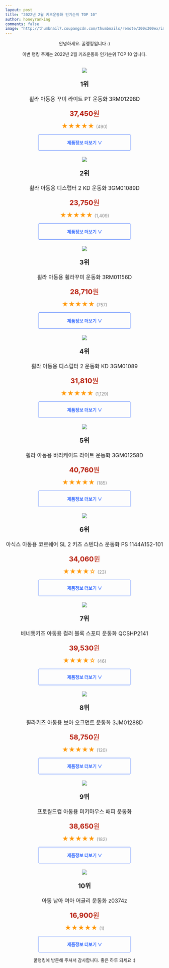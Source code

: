 ```yaml
--- 
layout: post 
title: "2022년 2월 키즈운동화 인기순위 TOP 10" 
author: honeyranking 
comments: false 
image: "http://thumbnail7.coupangcdn.com/thumbnails/remote/300x300ex/image/retail/images/2021/03/19/14/2/614e2df7-e0c9-4ff4-b26d-86e9083b93ef.jpg" 
--- 
```

<p style="text-align: center;">안녕하세요. 꿀랭킹입니다 :)</p> <p style="text-align: center;">이번 랭킹 주제는 2022년 2월 키즈운동화 인기순위 TOP 10 입니다.</p><center><img src="http://thumbnail7.coupangcdn.com/thumbnails/remote/300x300ex/image/retail/images/2021/03/19/14/2/614e2df7-e0c9-4ff4-b26d-86e9083b93ef.jpg" style="margin-top:20px" /></center> <p style="text-align: center; font-size: 20px"><b>1위</b></p> <p style="text-align: center; font-size: 17px">휠라 아동용 꾸미 라이트 PT 운동화 3RM01298D</p> <p style="text-align: center;"><span style="color: #b61800; font-size: 22px;"><b>37,450</b>원</span></p> <p style="text-align: center;"><span style="color: #ff9600; font-size: 20px;">★★★★★ </span><span style="color: #878787;">(490)</span></p> <center><a href="https://link.coupang.com/a/jo78i"> <div style="font-size: 14px; display: inline-block; padding: 15px 90px; color: #346aff; border-radius: 2px; border: 1px solid #346aff; cursor: pointer;"><b>제품정보 더보기 &or;</b></div> </a></center><center><img src="http://thumbnail7.coupangcdn.com/thumbnails/remote/300x300ex/image/rs_quotation_api/quds9mrz/5f87a087a7c541d792853b8304d2fec7.jpg" style="margin-top:20px" /></center> <p style="text-align: center; font-size: 20px"><b>2위</b></p> <p style="text-align: center; font-size: 17px">휠라 아동용 디스럽터 2 KD 운동화 3GM01089D</p> <p style="text-align: center;"><span style="color: #b61800; font-size: 22px;"><b>23,750</b>원</span></p> <p style="text-align: center;"><span style="color: #ff9600; font-size: 20px;">★★★★★ </span><span style="color: #878787;">(1,409)</span></p> <center><a href="https://link.coupang.com/a/jo78k"> <div style="font-size: 14px; display: inline-block; padding: 15px 90px; color: #346aff; border-radius: 2px; border: 1px solid #346aff; cursor: pointer;"><b>제품정보 더보기 &or;</b></div> </a></center><center><img src="http://thumbnail10.coupangcdn.com/thumbnails/remote/300x300ex/image/rs_quotation_api/mtzmccug/0610722523da4cd1889350f96d3747f4.jpg" style="margin-top:20px" /></center> <p style="text-align: center; font-size: 20px"><b>3위</b></p> <p style="text-align: center; font-size: 17px">휠라 아동용 휠라꾸미 운동화 3RM01156D</p> <p style="text-align: center;"><span style="color: #b61800; font-size: 22px;"><b>28,710</b>원</span></p> <p style="text-align: center;"><span style="color: #ff9600; font-size: 20px;">★★★★★ </span><span style="color: #878787;">(757)</span></p> <center><a href="https://link.coupang.com/a/jo78m"> <div style="font-size: 14px; display: inline-block; padding: 15px 90px; color: #346aff; border-radius: 2px; border: 1px solid #346aff; cursor: pointer;"><b>제품정보 더보기 &or;</b></div> </a></center><center><img src="http://thumbnail10.coupangcdn.com/thumbnails/remote/300x300ex/image/retail/images/2021/01/12/14/7/c37ac2c0-7754-4022-a30a-78d26f983c6c.jpg" style="margin-top:20px" /></center> <p style="text-align: center; font-size: 20px"><b>4위</b></p> <p style="text-align: center; font-size: 17px">휠라 아동용 디스럽터 2 운동화 KD 3GM01089</p> <p style="text-align: center;"><span style="color: #b61800; font-size: 22px;"><b>31,810</b>원</span></p> <p style="text-align: center;"><span style="color: #ff9600; font-size: 20px;">★★★★★ </span><span style="color: #878787;">(1,129)</span></p> <center><a href="https://link.coupang.com/a/jo78o"> <div style="font-size: 14px; display: inline-block; padding: 15px 90px; color: #346aff; border-radius: 2px; border: 1px solid #346aff; cursor: pointer;"><b>제품정보 더보기 &or;</b></div> </a></center><center><img src="http://thumbnail9.coupangcdn.com/thumbnails/remote/300x300ex/image/rs_quotation_api/tdrzwhio/8120e56f811a4df6966712ec3d225f9e.jpg" style="margin-top:20px" /></center> <p style="text-align: center; font-size: 20px"><b>5위</b></p> <p style="text-align: center; font-size: 17px">휠라 아동용 바리케이드 라이트 운동화 3GM01258D</p> <p style="text-align: center;"><span style="color: #b61800; font-size: 22px;"><b>40,760</b>원</span></p> <p style="text-align: center;"><span style="color: #ff9600; font-size: 20px;">★★★★★ </span><span style="color: #878787;">(185)</span></p> <center><a href="https://link.coupang.com/a/jo78q"> <div style="font-size: 14px; display: inline-block; padding: 15px 90px; color: #346aff; border-radius: 2px; border: 1px solid #346aff; cursor: pointer;"><b>제품정보 더보기 &or;</b></div> </a></center><center><img src="http://thumbnail9.coupangcdn.com/thumbnails/remote/300x300ex/image/rs_quotation_api/upqocdvy/605017f660f148a6bc974e912d7bc82b.jpg" style="margin-top:20px" /></center> <p style="text-align: center; font-size: 20px"><b>6위</b></p> <p style="text-align: center; font-size: 17px">아식스 아동용 코르쉐어 SL 2 키즈 스텐다스 운동화 PS 1144A152-101</p> <p style="text-align: center;"><span style="color: #b61800; font-size: 22px;"><b>34,060</b>원</span></p> <p style="text-align: center;"><span style="color: #ff9600; font-size: 20px;">★★★★☆ </span><span style="color: #878787;">(23)</span></p> <center><a href="https://link.coupang.com/a/jo78r"> <div style="font-size: 14px; display: inline-block; padding: 15px 90px; color: #346aff; border-radius: 2px; border: 1px solid #346aff; cursor: pointer;"><b>제품정보 더보기 &or;</b></div> </a></center><center><img src="http://thumbnail10.coupangcdn.com/thumbnails/remote/300x300ex/image/rs_quotation_api/tigyvtqe/7f1cda021d4a4453b66aed1544c923b1.jpg" style="margin-top:20px" /></center> <p style="text-align: center; font-size: 20px"><b>7위</b></p> <p style="text-align: center; font-size: 17px">베네통키즈 아동용 컬러 블록 스포티 운동화 QCSHP2141</p> <p style="text-align: center;"><span style="color: #b61800; font-size: 22px;"><b>39,530</b>원</span></p> <p style="text-align: center;"><span style="color: #ff9600; font-size: 20px;">★★★★☆ </span><span style="color: #878787;">(46)</span></p> <center><a href="https://link.coupang.com/a/jo78t"> <div style="font-size: 14px; display: inline-block; padding: 15px 90px; color: #346aff; border-radius: 2px; border: 1px solid #346aff; cursor: pointer;"><b>제품정보 더보기 &or;</b></div> </a></center><center><img src="http://thumbnail9.coupangcdn.com/thumbnails/remote/300x300ex/image/retail/images/2021/01/12/14/0/01762f65-539a-4a00-bd36-bc4736e2750b.jpg" style="margin-top:20px" /></center> <p style="text-align: center; font-size: 20px"><b>8위</b></p> <p style="text-align: center; font-size: 17px">휠라키즈 아동용 보아 오크먼트 운동화 3JM01288D</p> <p style="text-align: center;"><span style="color: #b61800; font-size: 22px;"><b>58,750</b>원</span></p> <p style="text-align: center;"><span style="color: #ff9600; font-size: 20px;">★★★★★ </span><span style="color: #878787;">(120)</span></p> <center><a href="https://link.coupang.com/a/jo78u"> <div style="font-size: 14px; display: inline-block; padding: 15px 90px; color: #346aff; border-radius: 2px; border: 1px solid #346aff; cursor: pointer;"><b>제품정보 더보기 &or;</b></div> </a></center><center><img src="http://thumbnail8.coupangcdn.com/thumbnails/remote/300x300ex/image/retail/images/2020/10/06/17/6/de56bae7-6fbf-4c28-9453-797fb397ff22.jpg" style="margin-top:20px" /></center> <p style="text-align: center; font-size: 20px"><b>9위</b></p> <p style="text-align: center; font-size: 17px">프로월드컵 아동용 미키마우스 패피 운동화</p> <p style="text-align: center;"><span style="color: #b61800; font-size: 22px;"><b>38,650</b>원</span></p> <p style="text-align: center;"><span style="color: #ff9600; font-size: 20px;">★★★★★ </span><span style="color: #878787;">(182)</span></p> <center><a href="https://link.coupang.com/a/jo78v"> <div style="font-size: 14px; display: inline-block; padding: 15px 90px; color: #346aff; border-radius: 2px; border: 1px solid #346aff; cursor: pointer;"><b>제품정보 더보기 &or;</b></div> </a></center><center><img src="http://thumbnail6.coupangcdn.com/thumbnails/remote/300x300ex/image/vendor_inventory/7862/9fecd6fb30622ec5c9cb8d2ce5ea0376dfe2262814aabfd2dfb5a1241950.jpg" style="margin-top:20px" /></center> <p style="text-align: center; font-size: 20px"><b>10위</b></p> <p style="text-align: center; font-size: 17px">아동 남아 여아 어글리 운동화 z0374z</p> <p style="text-align: center;"><span style="color: #b61800; font-size: 22px;"><b>16,900</b>원</span></p> <p style="text-align: center;"><span style="color: #ff9600; font-size: 20px;">★★★★★ </span><span style="color: #878787;">(1)</span></p> <center><a href="https://link.coupang.com/a/jo78x"> <div style="font-size: 14px; display: inline-block; padding: 15px 90px; color: #346aff; border-radius: 2px; border: 1px solid #346aff; cursor: pointer;"><b>제품정보 더보기 &or;</b></div> </a></center> <p style="text-align: center;">꿀랭킹에 방문해 주셔서 감사합니다. 좋은 하루 되세요 :)</p>
